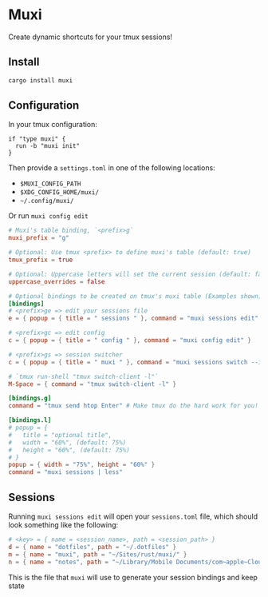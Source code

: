 # Muxi

Create dynamic shortcuts for your tmux sessions!

## Install
```sh
cargo install muxi
```

## Configuration

In your tmux configuration:
```tmux
if "type muxi" {
  run -b "muxi init"
}
```

Then provide a `settings.toml` in one of the following locations:
- `$MUXI_CONFIG_PATH`
- `$XDG_CONFIG_HOME/muxi/`
- `~/.config/muxi/`

Or run `muxi config edit`

```toml
# Muxi's table binding, `<prefix>g`
muxi_prefix = "g"

# Optional: Use tmux <prefix> to define muxi's table (default: true)
tmux_prefix = true

# Optional: Uppercase letters will set the current session (default: false)
uppercase_overrides = false

# Optional bindings to be created on tmux's muxi table (Examples shown)
[bindings]
# <prefix>ge => edit your sessions file
e = { popup = { title = " sessions " }, command = "muxi sessions edit" }

# <prefix>gc => edit config
c = { popup = { title = " config " }, command = "muxi config edit" }

# <prefix>gs => session switcher
c = { popup = { title = " muxi " }, command = "muxi sessions switch --interactive" }

# `tmux run-shell "tmux switch-client -l"`
M-Space = { command = "tmux switch-client -l" }

[bindings.g]
command = "tmux send htop Enter" # Make tmux do the hard work for you!

[bindings.l]
# popup = {
#   title = "optional title",
#   width = "60%", (default: 75%)
#   height = "60%", (default: 75%)
# }
popup = { width = "75%", height = "60%" }
command = "muxi sessions | less"
```

## Sessions

Running `muxi sessions edit` will open your `sessions.toml` file, which should look something like the following:

```toml
# <key> = { name = <session_name>, path = <session_path> }
d = { name = "dotfiles", path = "~/.dotfiles" }
m = { name = "muxi", path = "~/Sites/rust/muxi/" }
n = { name = "notes", path = "~/Library/Mobile Documents/com~apple~CloudDocs/notes" }
```

This is the file that `muxi` will use to generate your session bindings and keep state
